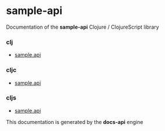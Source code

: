 
# <strong>sample-api</strong>
Documentation of the <strong>sample-api</strong> Clojure / ClojureScript library

### clj
* [sample.api](cljs/xxx.md)

### cljc
* [sample.api](cljs/xxx.md)

### cljs
* [sample.api](cljs/xxx.md)

This documentation is generated by the <strong>docs-api</strong> engine
